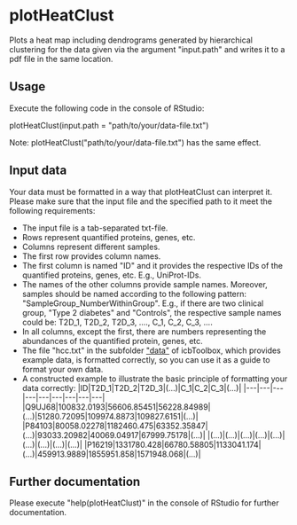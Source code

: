 # plotHeatClust
Plots a heat map including dendrograms generated by hierarchical clustering for the data given via the argument "input.path" and writes it to a pdf file in the same location.

## Usage
Execute the following code in the console of RStudio:

plotHeatClust(input.path = "path/to/your/data-file.txt")

Note: plotHeatClust("path/to/your/data-file.txt") has the same effect.

## Input data
Your data must be formatted in a way that plotHeatClust can interpret it. Please make sure that the input file and the specified path to it meet the following requirements:
- The input file is a tab-separated txt-file.
- Rows represent quantified proteins, genes, etc.
- Columns represent different samples.
- The first row provides column names.
- The first column is named "ID" and it provides the respective IDs of the quantified proteins, genes, etc. E.g., UniProt-IDs.
- The names of the other columns provide sample names. Moreover, samples should be named according to the following pattern: "SampleGroup_NumberWithinGroup". E.g., if there are two clinical group, "Type 2 diabetes" and "Controls", the respective sample names could be: T2D_1, T2D_2, T2D_3, ...., C_1, C_2, C_3, ....
- In all columns, except the first, there are numbers representing the abundances of the quantified protein, genes, etc.
- The file "hcc.txt" in the subfolder ["data"](../data) of icbToolbox, which provides example data, is formatted correctly, so you can use it as a guide to format your own data.
- A constructed example to illustrate the basic principle of formatting your data correctly:
  |ID|T2D_1|T2D_2|T2D_3|(...)|C_1|C_2|C_3|(...)|
  |---|---|---|---|---|---|---|---|---|
  |Q9UJ68|100832.0193|56606.85451|56228.84989|(...)|51280.72095|109974.8873|109827.6151|(...)|
  |P84103|80058.02278|1182460.475|63352.35847|(...)|93033.20982|40069.04917|67999.75178|(...)|
  |(...)|(...)|(...)|(...)|(...)|(...)|(...)|(...)|(...)|
  |P16219|1331780.428|66780.58805|1133041.174|(...)|459913.9889|1855951.858|1571948.068|(...)|

## Further documentation
Please execute "help(plotHeatClust)" in the console of RStudio for further documentation.
